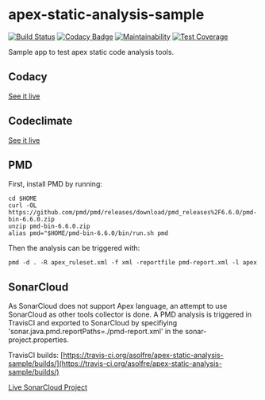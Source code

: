 # apex-static-analysis-sample

[![Build Status](https://travis-ci.org/asolfre/apex-static-analysis-sample.svg?branch=master)](https://travis-ci.org/asolfre/apex-static-analysis-sample)
[![Codacy Badge](https://api.codacy.com/project/badge/Grade/0bc9357968254528aa64a0e35d9d94a4)](https://app.codacy.com/app/asolfre/apex-static-analysis-sample?utm_source=github.com&utm_medium=referral&utm_content=asolfre/apex-static-analysis-sample&utm_campaign=Badge_Grade_Settings)
[![Maintainability](https://api.codeclimate.com/v1/badges/202c47c57fe341e605ea/maintainability)](https://codeclimate.com/github/asolfre/apex-static-analysis-sample/maintainability)
[![Test Coverage](https://api.codeclimate.com/v1/badges/202c47c57fe341e605ea/test_coverage)](https://codeclimate.com/github/asolfre/apex-static-analysis-sample/test_coverage)

Sample app to test apex static code analysis tools.

## Codacy

[See it live](https://app.codacy.com/app/asolfre/apex-static-analysis-sample?utm_source=github.com&utm_medium=referral&utm_content=asolfre/apex-static-analysis-sample)

## Codeclimate

[See it live](https://codeclimate.com/github/asolfre/apex-static-analysis-sample/maintainability)

## PMD

First, install PMD by running:

```shell
cd $HOME
curl -OL https://github.com/pmd/pmd/releases/download/pmd_releases%2F6.6.0/pmd-bin-6.6.0.zip
unzip pmd-bin-6.6.0.zip
alias pmd="$HOME/pmd-bin-6.6.0/bin/run.sh pmd
```

Then the analysis can be triggered with:

```shell
pmd -d . -R apex_ruleset.xml -f xml -reportfile pmd-report.xml -l apex
```

## SonarCloud

As SonarCloud does not support Apex language, an attempt to use SonarCloud as other tools collector is done. A PMD analysis is triggered in TravisCI and exported to SonarCloud by specifiying 'sonar.java.pmd.reportPaths=./pmd-report.xml' in the sonar-project.properties.

TravisCI builds: [https://travis-ci.org/asolfre/apex-static-analysis-sample/builds/](https://travis-ci.org/asolfre/apex-static-analysis-sample/builds/)

[Live SonarCloud Project](https://sonarcloud.io/dashboard?id=apex-static-analysis-sample)